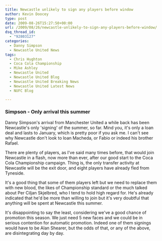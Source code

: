 ```yaml
---
title: Newcastle unlikely to sign any players before window
author: Kevin Doocey
type: post
date: 2009-08-26T15:27:50+00:00
url: /2009/08/26/newcastle-unlikely-to-sign-any-players-before-window/
dsq_thread_id:
  - "92803127"
categories:
  - Danny Simpson
  - Newcastle United News
tags:
  - Chris Hughton
  - Coca Cola Championship
  - Mike Ashley
  - Newcastle United
  - Newcastle United Blog
  - Newcastle United Breaking News
  - Newcastle United Latest News
  - NUFC Blog

---
```

### Simpson - Only arrival this summer

Danny Simpson's arrival from Manchester United a while back has been Newcastle's only 'signing' of the summer, so far. Mind you, it's only a loan deal and lasts to January, which is pretty poor if you ask me. I can't see why Newcastle don't look to loan Macheda, or Fabio or indeed  his brother Rafael.

There are plenty of players, as I've said many times before, that would join Newcastle in a flash, now more than ever, after our good start to the Coca Cola Championship campaign. Thing is, the only transfer activity at Newcastle will be the exit door, and eight players have already fled from Tyneside.

It's a good thing that some of them players left but we need to replace them with new blood, the likes of Championship standard or the much talked about Per Ciljan Skjelbred, who I tend to hold high regard for. He's already indicated that he'd be more than willing to join but it's very doubtful that anything will be spent at Newcastle this summer.

It's disappointing to say the least, considering we've a good chance of promotion this season. We just need 5 new faces and we could be in serious contention for automatic promotion. Indeed one of them signings would have to be Alan Shearer, but the odds of that, or any of the above, are disintegrating day by day.
